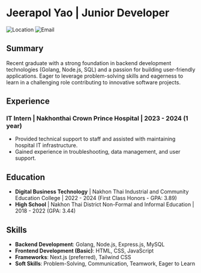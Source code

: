 # Jeerapol Yao | Junior Developer

![Location](https://img.shields.io/badge/Location-Phitsanulok%2C%20Thailand-blue) ![Email](https://img.shields.io/badge/Email-jeerapol.yao%40gmail.com-green)

## Summary

Recent graduate with a strong foundation in backend development technologies (Golang, Node.js, SQL) and a passion for building user-friendly applications. Eager to leverage problem-solving skills and eagerness to learn in a challenging role contributing to innovative software projects.

## Experience

### IT Intern | Nakhonthai Crown Prince Hospital | 2023 - 2024 (1 year)

- Provided technical support to staff and assisted with maintaining hospital IT infrastructure.
- Gained experience in troubleshooting, data management, and user support.

## Education

- **Digital Business Technology** | Nakhon Thai Industrial and Community Education College | 2022 - 2024 (First Class Honors - GPA: 3.89)
- **High School** | Nakhon Thai District Non-Formal and Informal Education | 2018 - 2022 (GPA: 3.44)

## Skills

- **Backend Development**: Golang, Node.js, Express.js, MySQL
- **Frontend Development (Basic)**: HTML, CSS, JavaScript
- **Frameworks**: Next.js (preferred), Tailwind CSS
- **Soft Skills**: Problem-Solving, Communication, Teamwork, Eager to Learn
